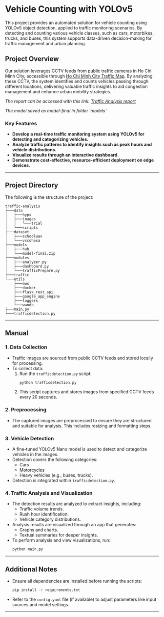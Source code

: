 # Vehicle Counting with YOLOv5

This project provides an automated solution for vehicle counting using YOLOv5 object detection, applied to traffic monitoring scenarios. By detecting and counting various vehicle classes, such as cars, motorbikes, trucks, and buses, this system supports data-driven decision-making for traffic management and urban planning.

## Project Overview

Our solution leverages CCTV feeds from public traffic cameras in Ho Chi Minh City, accessible through [Ho Chi Minh City Traffic Map](http://giaothong.hochiminhcity.gov.vn/Map.aspx). By analyzing these CCTV, the system identifies and counts vehicles passing through different locations, delivering valuable traffic insights to aid congestion management and enhance urban mobility strategies.

*The report can be accessed with this link: [Traffic Analysis report](https://www.overleaf.com/read/jmkfbwvnzgpv#ecf74f)*

*The model saved as model-final in folder 'models'*

### Key Features

- **Develop a real-time traffic monitoring system using YOLOv5 for detecting and categorizing vehicles.**
- **Analyze traffic patterns to identify insights such as peak hours and vehicle distributions.**
- **Visualize results through an interactive dashboard.**
- **Demonstrate cost-effective, resource-efficient deployment on edge devices.**

---

## **Project Directory**

The following is the structure of the project:

```
traffic-analysis
├───data
│   ├───hyps
│   ├───images
│   │   └───trial
│   └───scripts
├───dataset
│   ├───schooluav
│   └───vccohexa
├───models
│   ├───hub
│   └───model-final.zip
├───modules
│   ├───analyzer.py
│   ├───dashboard.py
│   └───trafficPrepare.py
├───traffic
└───utils
    ├───aws
    ├───docker
    ├───flask_rest_api
    ├───google_app_engine
    ├───loggers
    └───wandb
├───main.py
└───trafficdetection.py
```

---

## **Manual**

### **1. Data Collection**
- Traffic images are sourced from public CCTV feeds and stored locally for processing.
- To collect data:
  1. Run the `trafficdetection.py` script:
     ```bash
     python trafficdetection.py
     ```
  2. This script captures and stores images from specified CCTV feeds every 20 seconds.

### **2. Preprocessing**
- The captured images are preprocessed to ensure they are structured and suitable for analysis. This includes resizing and formatting steps.

### **3. Vehicle Detection**
- A fine-tuned YOLOv5 Nano model is used to detect and categorize vehicles in the images.
- Detection covers the following categories:
  - Cars
  - Motorcycles
  - Heavy vehicles (e.g., buses, trucks).
- Detection is integrated within `trafficdetection.py`.

### **4. Traffic Analysis and Visualization**
- The detection results are analyzed to extract insights, including:
  - Traffic volume trends.
  - Rush hour identification.
  - Vehicle category distributions.
- Analysis results are visualized through an app that generates:
  - Graphs and charts.
  - Textual summaries for deeper insights.
- To perform analysis and view visualizations, run:
  ```bash
  python main.py
  ```

---

## **Additional Notes**
- Ensure all dependencies are installed before running the scripts:
  ```bash
  pip install -r requirements.txt
  ```
- Refer to the `config.yaml` file (if available) to adjust parameters like input sources and model settings.

---
